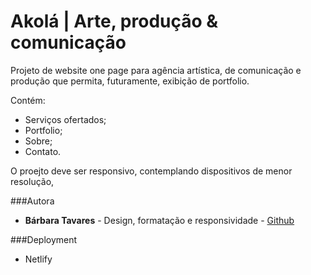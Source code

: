 # Akolá | Arte, produção & comunicação

Projeto de website one page para agência artística, de comunicação e produção que permita, futuramente, exibição de portfolio. 




Contém:

- Serviços ofertados;
- Portfolio;
- Sobre;
- Contato.

O proejto deve ser responsivo, contemplando dispositivos de menor resolução, 

###Autora
- **Bárbara Tavares** - Design, formatação e responsividade - [Github](https://github.com/b-tavares)

###Deployment
- Netlify
